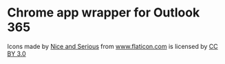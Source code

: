 # Chrome app wrapper for Outlook 365


<div>Icons made by <a href="http://www.flaticon.com/authors/nice-and-serious" title="Nice and Serious">Nice and Serious</a> from <a href="http://www.flaticon.com" title="Flaticon">www.flaticon.com</a>             is licensed by <a href="http://creativecommons.org/licenses/by/3.0/" title="Creative Commons BY 3.0">CC BY 3.0</a></div>
